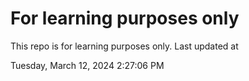 # For learning purposes only
This repo is for learning purposes only.
Last updated at

Tuesday, March 12, 2024 2:27:06 PM

